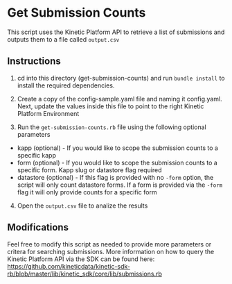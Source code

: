 # Get Submission Counts

This script uses the Kinetic Platform API to retrieve a list of submissions and outputs them to a file called `output.csv`

## Instructions

1. cd into this directory (get-submission-counts) and run `bundle install` to install the required dependencies.

2. Create a copy of the config-sample.yaml file and naming it config.yaml. Next, update the values inside this file to point to the right Kinetic Platform Environment

3. Run the `get-submission-counts.rb` file using the following optional parameters

- kapp (optional) - If you would like to scope the submission counts to a specific kapp
- form (optional) - If you would like to scope the submission counts to a specific form. Kapp slug or datastore flag required
- datastore (optional) - If this flag is provided with no `-form` option, the script will only count datastore forms. If a form is provided via the `-form` flag it will only provide counts for a specific form

4. Open the `output.csv` file to analize the results

## Modifications

Feel free to modify this script as needed to provide more parameters or critera for searching submissions. More information on how to query the Kinetic Platform API via the SDK can be found here: https://github.com/kineticdata/kinetic-sdk-rb/blob/master/lib/kinetic_sdk/core/lib/submissions.rb
